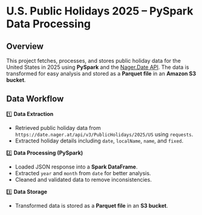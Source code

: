 
# U.S. Public Holidays 2025 – PySpark Data Processing  

## Overview  
This project fetches, processes, and stores public holiday data for the United States in 2025 using **PySpark** and the [Nager.Date API](https://date.nager.at/). The data is transformed for easy analysis and stored as a **Parquet file** in an **Amazon S3 bucket**.  

## Data Workflow  

1️⃣ **Data Extraction**  
- Retrieved public holiday data from `https://date.nager.at/api/v3/PublicHolidays/2025/US` using `requests`.  
- Extracted holiday details including `date`, `localName`, `name`, and `fixed`.  

2️⃣ **Data Processing (PySpark)**  
- Loaded JSON response into a **Spark DataFrame**.  
- Extracted `year` and `month` from `date` for better analysis.  
- Cleaned and validated data to remove inconsistencies.  

3️⃣ **Data Storage**  
- Transformed data is stored as a **Parquet file** in an **S3 bucket**.  


